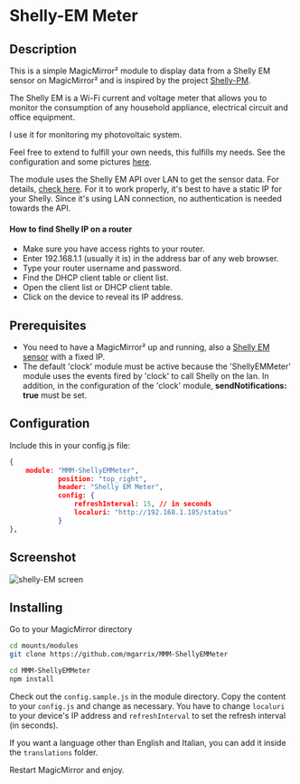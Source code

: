 # Shelly-EM Meter

## Description
This is a simple MagicMirror² module to display data from a Shelly EM sensor on MagicMirror² and is inspired by the project [Shelly-PM](https://github.com/stefanjacobs/MMM-Shelly-PM).

The Shelly EM is a Wi-Fi current and voltage meter that allows you to monitor the consumption of any household appliance, electrical circuit and office equipment. 

I use it for monitoring my photovoltaic system.

Feel free to extend to fulfill your own needs, this fulfills my needs. See the configuration and some pictures [here](#Configuration).

The module uses the Shelly EM API over LAN to get the sensor data. For details, [check here](https://shelly-api-docs.shelly.cloud/).
For it to work properly, it's best to have a static IP for your Shelly. Since it's using LAN connection, no authentication is needed towards the API.

#### How to find Shelly IP on a router

- Make sure you have access rights to your router.
- Enter 192.168.1.1 (usually it is) in the address bar of any web browser.
- Type your router username and password.
- Find the DHCP client table or client list.
- Open the client list or DHCP client table.
- Click on the device to reveal its IP address.


## Prerequisites

- You need to have a MagicMirror² up and running, also a [Shelly EM sensor](https://shelly.cloud/) with a fixed IP.
- The default 'clock' module must be active because the 'ShellyEMMeter' module uses the events fired by 'clock' to call Shelly on the lan. In addition, in the configuration of the 'clock' module, **sendNotifications: true** must be set.


## Configuration

Include this in your config.js file:

```json
{
    module: "MMM-ShellyEMMeter",
			position: "top_right",
			header: "Shelly EM Meter",
			config: {
				refreshInterval: 15, // in seconds
				localuri: "http://192.168.1.185/status"
			}
},
```
## Screenshot

![shelly-EM screen](screenshot/NoProduction.png)
## Installing

Go to your MagicMirror directory

```bash
cd mounts/modules
git clone https://github.com/mgarrix/MMM-ShellyEMMeter

cd MMM-ShellyEMMeter
npm install
```

Check out the `config.sample.js` in the module directory. Copy the content to your `config.js` and change as necessary. You have to change `localuri` to your device's IP address and `refreshInterval` to set the refresh interval (in seconds).

If you want a language other than English and Italian, you can add it inside the `translations` folder.

Restart MagicMirror and enjoy.
